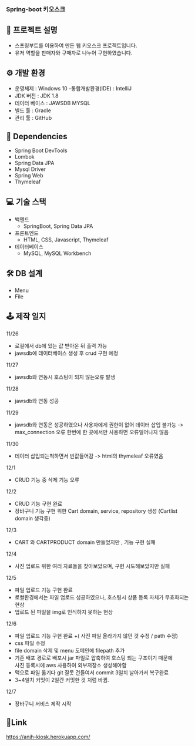 ### Spring-boot 키오스크

## 📢 프로젝트 설명
- 스프링부트를 이용하여 만든 웹 키오스크 프로젝트입니다.
- 유저 역할을 판매자와 구매자로 나누어 구현하였습니다.

## ⚙ 개발 환경
- 운영체제 : Windows 10
-통합개발환경(IDE) : IntelliJ
- JDK 버전 : JDK 1.8
- 데이터 베이스 : JAWSDB MYSQL
- 빌드 툴 : Gradle
- 관리 툴 : GitHub


## 🔌 Dependencies
- Spring Boot DevTools
- Lombok
- Spring Data JPA
- Mysql Driver
- Spring Web
- Thymeleaf


## 💻 기술 스택
- 백엔드
  - SpringBoot, Spring Data JPA
- 프론트엔드
  - HTML, CSS, Javascript, Thymeleaf
- 데이터베이스
  - MySQL, MySQL Workbench


## 🛠 DB 설계
- Menu
- File


## 🕹 제작 일지
11/26
*  로컬에서 db에 있는 값 받아온 뒤 출력 가능
*  jawsdb에 데이터베이스 생성 후 crud 구현 예정

11/27
*  jawsdb와 연동시 호스팅이 되지 않는오류 발생

11/28
*  jawsdb와 연동 성공

11/29
*  jawsdb와 연동은 성공하였으나 사용자에게 권한이 없어 데이터 삽입 불가능
-> max_connection 오류 한번에 한 곳에서만 사용하면 오류일어나지 않음 

11/30
*  데이터 삽입되는척하면서 빈값들어감
-> html의 thymeleaf 오류였음

12/1
*  CRUD 기능 중 삭제 기능 오류

12/2
*  CRUD 기능 구현 완료
*  장바구니 기능 구현 위한 Cart domain, service, repository 생성 (Cartlist domain 생각중)

12/3
*  CART 와 CARTPRODUCT domain 만들었지만 , 기능 구현 실패

12/4
*  사진 업로드 위한 여러 자료들을 찾아보았으며, 구현 시도해보았지만 실패

12/5
*  파일 업로드 기능 구현 완료
*  로컬환경에서는 파일 업로드 성공하였으나, 호스팅시 상품 등록 자체가 무효화되는 현상
*  업로드 된 파일을 img로 인식하지 못하는 현상

12/6
*  파일 업로드 기능 구현 완료 +( 사진 파일 올라가지 않던 것 수정 / path 수정)
*  css 파일 수정
*  file domain 삭제 및 menu 도메인에 filepath 추가
*  기존 배포 경로로 배포시 jar 파일로 압축하여 호스팅 되는 구조이기 때문에</br>
   사진 등록시에 aws 사용하여 외부저장소 생성해야함
*  맥으로 파일 옮기다 git 잘못 건들여서 commit 3일치 날아가서 복구완료
*  3~4일치 커밋이 2일간 커밋한 것 처럼 바뀜. 

12/7
*  장바구니 서비스 제작 시작

## 🔗Link
https://anjh-kiosk.herokuapp.com/
